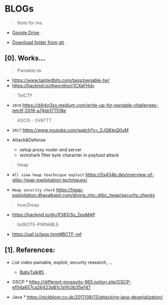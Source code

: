 # BLOGs
> Note for me.

- [Google Drive](https://drive.google.com/drive/folders/1Yd3RnKlJunSlAkmUS8o3cVPhGl3GtzmC?usp=share_link) .

- [Download folder from git](https://download-directory.github.io/) .

## [0]. Works...
  
> Pwnable.tw

- https://www.taintedbits.com/tags/pwnable-tw/
- https://hackmd.io/@wxrdnx/r1CXaFHdv

> TetCTF
 
- `2019` https://d4rkn3ss.medium.com/write-up-for-pwnable-challenges-tetctf-2019-a74eb177518e

> ASCIS - SVATTT

- `2017` https://www.youtube.com/watch?v=_EJQKtpQ0oM

- Attack&Defense
  * setup proxy router and server 
  * wireshark filter byte character in payload attack

> Heap

  * `All view heap teachnique exploit` https://0x434b.dev/overview-of-glibc-heap-exploitation-techniques/
  
  * `Heap security check` https://heap-exploitation.dhavalkapil.com/diving_into_glibc_heap/security_checks

> how2heap 

  * https://hackmd.io/@u1f383/Sy_2pqMAP


> listNOTE-PWNABLE

  * https://uaf.io/tags.html#BCTF-ref

## [1]. References:

- List video pwnable, exploit, security research, ...

  * [BabyTalk#5](https://www.youtube.com/watch?v=94O8wdcvEFM&list=WL&index=249) .

- OSCP * https://different-mosquito-965.notion.site/OSCP-ef04a657ca26423d81c1a1fc0b35e147

- Java * https://nickbloor.co.uk/2017/08/13/attacking-java-deserialization/
